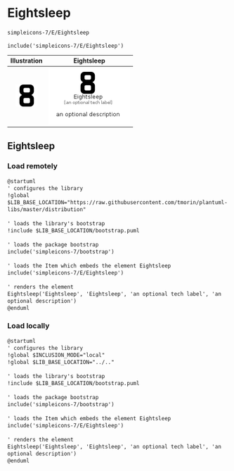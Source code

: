 # Eightsleep


```text
simpleicons-7/E/Eightsleep
```

```text
include('simpleicons-7/E/Eightsleep')
```



| Illustration | Eightsleep |
| :---: | :---: |
| ![illustration for Illustration](../../simpleicons-7/E/Eightsleep.png) | ![illustration for Eightsleep](../../simpleicons-7/E/Eightsleep.Local.png) |




## Eightsleep

### Load remotely
```plantuml
@startuml
' configures the library
!global $LIB_BASE_LOCATION="https://raw.githubusercontent.com/tmorin/plantuml-libs/master/distribution"

' loads the library's bootstrap
!include $LIB_BASE_LOCATION/bootstrap.puml

' loads the package bootstrap
include('simpleicons-7/bootstrap')

' loads the Item which embeds the element Eightsleep
include('simpleicons-7/E/Eightsleep')

' renders the element
Eightsleep('Eightsleep', 'Eightsleep', 'an optional tech label', 'an optional description')
@enduml
```

### Load locally
```plantuml
@startuml
' configures the library
!global $INCLUSION_MODE="local"
!global $LIB_BASE_LOCATION="../.."

' loads the library's bootstrap
!include $LIB_BASE_LOCATION/bootstrap.puml

' loads the package bootstrap
include('simpleicons-7/bootstrap')

' loads the Item which embeds the element Eightsleep
include('simpleicons-7/E/Eightsleep')

' renders the element
Eightsleep('Eightsleep', 'Eightsleep', 'an optional tech label', 'an optional description')
@enduml
```

